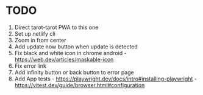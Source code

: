 # TODO

1. Direct tarot-tarot PWA to this one 
1. Set up netlify cli
1. Zoom in from center
1. Add update now button when update is detected
1. Fix black and white icon in chrome android - https://web.dev/articles/maskable-icon
1. Fix error link
1. Add infinity button or back button to error page
1. Add App tests - https://playwright.dev/docs/intro#installing-playwright - https://vitest.dev/guide/browser.html#configuration